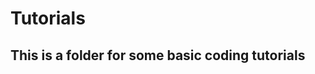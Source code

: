 # Tutorials
This is a folder for some basic coding tutorials
------------------------------------------------
